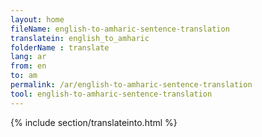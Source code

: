 ```yaml
---
layout: home
fileName: english-to-amharic-sentence-translation
translatein: english_to_amharic
folderName : translate
lang: ar
from: en
to: am
permalink: /ar/english-to-amharic-sentence-translation
tool: english-to-amharic-sentence-translation
---
```

{% include section/translateinto.html %}    